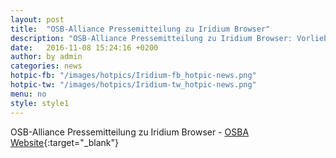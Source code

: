 ```yaml
---
layout: post
title:  "OSB-Alliance Pressemitteilung zu Iridium Browser"
description: "OSB-Alliance Pressemitteilung zu Iridium Browser: Vorlieben, Hobbys, Krankheiten, Geschäfte – Privatsphäre und Sicherheit beim Internet-Surfen ist keine Option, sondern ein Muss"
date:   2016-11-08 15:24:16 +0200
author:	by admin
categories: news
hotpic-fb: "/images/hotpics/Iridium-fb_hotpic-news.png"
hotpic-tw: "/images/hotpics/Iridium-tw_hotpic-news.png"
menu: no
style: style1
---
```


OSB-Alliance Pressemitteilung zu Iridium Browser - [OSBA Website](http://osb-alliance.de/news/pressemitteilungen/vorlieben-hobbys-krankheiten-geschaefte "OSBA Pressemitteilung"){:target="_blank"}   
<!--break-->
     